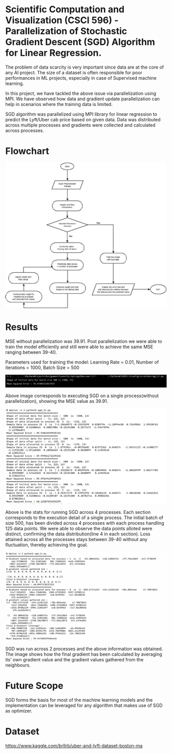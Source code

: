 # Scientific Computation and Visualization (CSCI 596) - Parallelization of Stochastic Gradient Descent (SGD) Algorithm for Linear Regression.

The problem of data scarcity is very important since data are at the core of any AI project. The size of a dataset is often responsible for poor performances in ML projects, especially in case of Supervised machine learning. 

In this project, we have tackled the above issue via parallelization using MPI. We have observed how data and gradient update parallelization can help in scenarios where the training data is limited. 

SGD algorithm was parallelized using MPI library for linear regression to predict the Lyft/Uber cab price based on given data. Data was distributed across multiple processes and gradients were collected and calculated across processes. 

# Flowchart 

![](/flow_chart.jpeg)

# Results 
MSE without parallelization was 39.91. Post parallelization we were able to train the model efficiently and still were able to achieve the same MSE ranging between 39-40. 

Parameters used for training the model: Learning Rate = 0.01, Number of iterations = 1000, Batch Size = 500
 
![](/single.png)

Above image corresponds to executing SGD on a single process(without parallelization), showing the MSE value as 39.91. 
 
![](/screenshot1.png) 

Above is the stats for running SGD across 4 processes. Each section corresponds to the execution detail of a single process. The initial batch of size 500, has been divided across 4 processes with each process handling 125 data points. We were able to observe the data points alloted were distinct, confirming the data distribution(line 4 in each section). Loss attained across all the processes stays between 39-40 without any fluctuation, thereby achieving the goal. 

![](/Screenshot2.png) 

SGD was run across 2 processes and the above information was obtained. The image shows how the final gradient has been calculated by averaging its' own gradient value and the gradient values gathered from the neighbours. 

# Future Scope 
SGD forms the basis for most of the machine learning models and the implementation can be leveraged for any algorithm that makes use of SGD as optimizer. 

# Dataset
https://www.kaggle.com/brllrb/uber-and-lyft-dataset-boston-ma


